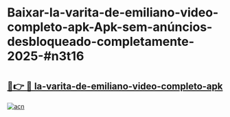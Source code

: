 # Baixar-la-varita-de-emiliano-video-completo-apk-Apk-sem-anúncios-desbloqueado-completamente-2025-#n3t16

# <h2><a href="https://ainizakaria.my?title=la-varita-de-emiliano-video-completo-apk&ref=24M">🔗👉 🔴 la-varita-de-emiliano-video-completo-apk</a></h2>

[![acn](https://github.com/user-attachments/assets/0f9c940e-d8b0-45ae-aac7-cd30a18b3e1c)](https://ainizakaria.my?title=la-varita-de-emiliano-video-completo-apk&ref=24M)

